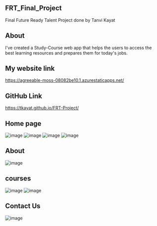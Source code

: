 ## FRT_Final_Project
Final Future Ready Talent Project done by Tanvi Kayat
## About
I've created a Study-Course web app that helps the users to access the best learning resources and prepares them for today's jobs.
## My website link 
https://agreeable-moss-08082be10.1.azurestaticapps.net/
## GitHub Link
https://tkayat.github.io/FRT-Project/
## Home page
![image](https://user-images.githubusercontent.com/105040357/171337107-63b75022-af87-4a3f-9a0d-3043a495daf8.png)
![image](https://user-images.githubusercontent.com/105040357/171337156-eb0ac2e6-3950-462f-84ed-8f9e424fbd1b.png)
![image](https://user-images.githubusercontent.com/105040357/171337187-fecbe414-ae53-430c-bfef-118630a82181.png)
![image](https://user-images.githubusercontent.com/105040357/171337255-58179001-f857-4219-861d-5ea28c27f727.png)


## About
![image](https://user-images.githubusercontent.com/105040357/171337324-e6ac7927-4b0a-46ab-b900-f07388040009.png)


## courses
![image](https://user-images.githubusercontent.com/105040357/171337592-c486552b-23be-4a22-aa48-94a21d6f5261.png)
![image](https://user-images.githubusercontent.com/105040357/171337630-4d35f5b5-f940-42f5-8bb3-7b2784a401c2.png)


## Contact Us
![image](https://user-images.githubusercontent.com/105040357/171337702-7200d107-3656-43b9-9cf8-f6d0aaa4783a.png)


